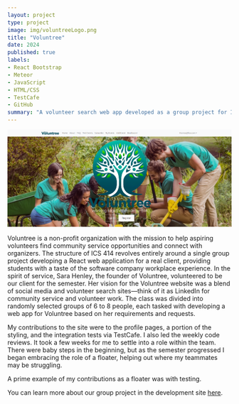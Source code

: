 ```yaml
---
layout: project
type: project
image: img/voluntreeLogo.png
title: "Voluntree"
date: 2024
published: true
labels:
- React Bootstrap
- Meteor
- JavaScript
- HTML/CSS
- TestCafe
- GitHub
summary: "A volunteer search web app developed as a group project for ICS 414."
---
```


<div class="text-center">
    <img class="pb-3" src="../img/voluntree-landing.png" alt="Voluntree landing page" width="1200px">
</div>

Voluntree is a non-profit organization with the mission to help aspiring volunteers find community service opportunities and connect with organizers. The structure of ICS 414 revolves entirely around a single group project developing a React web application for a real client, providing students with a taste of the software company workplace experience. In the spirit of service, Sara Henley, the founder of Voluntree, volunteered to be our client for the semester. Her vision for the Voluntree website was a blend of social media and volunteer search sites—think of it as LinkedIn for community service and volunteer work. The class was divided into randomly selected groups of 6 to 8 people, each tasked with developing a web app for Voluntree based on her requirements and requests. 



My contributions to the site were to the profile pages, a portion of the styling, and the integration tests via TestCafe. I also led the weekly code reviews. It took a few weeks for me to settle into a role within the team. There were baby steps in the beginning, but as the semester progressed I began embracing the role of a floater, helping out where my teammates may be struggling. 

A prime example of my contributions as a floater was with testing. 

You can learn more about our group project in the development site [here](https://ube-dev.github.io/).
